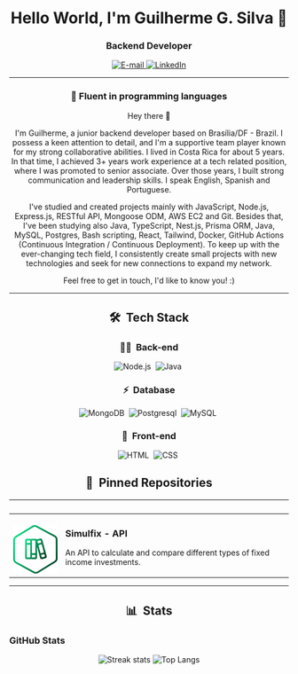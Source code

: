 <h1 align="center">
  Hello World, I'm Guilherme G. Silva 👋
</h1>

<h3 align="center">
  Backend Developer
</h3>

<div align="center">
<p>
<a href="mailto:dev.gsilv@gmail.com">
<img src="https://img.shields.io/badge/-email-020114?style=for-the-badge&amp;logo=microsoft-outlook&amp;logoColor=EBD03E&amp;color:FFF" alt="E-mail">
</a>
<a href="https://www.linkedin.com/in/devguilhermesilva/"><img src="https://img.shields.io/badge/-LinkedIn-020114?style=for-the-badge&amp;logo=linkedin&amp;logoColor=EBD03E&amp;color:FFF" alt="LinkedIn"></a>


***

### 🎯 Fluent in programming languages

Hey there 👋

I'm Guilherme, a junior backend developer based on Brasília/DF - Brazil. I possess a keen attention to detail, and I'm a supportive team player known for my strong collaborative abilities.
I lived in Costa Rica for about 5 years. In that time, I achieved 3+ years work experience at a tech related position, where I was promoted to senior associate. Over those years, I built strong communication and leadership skills. I speak English, Spanish and Portuguese.

I've studied and created projects mainly with JavaScript, Node.js, Express.js, RESTful API, Mongoose ODM, AWS EC2 and Git. Besides that, I've been studying also Java, TypeScript, Nest.js, Prisma ORM, Java, MySQL, Postgres, Bash scripting, React, Tailwind, Docker, GitHub Actions (Continuous Integration / Continuous Deployment). 
To keep up with the ever-changing tech field, I consistently create small projects with new technologies and seek for new connections to expand my network.

Feel free to get in touch, I'd like to know you! :) 

***

## 🛠 &nbsp;Tech Stack

### 👩‍💻 &nbsp;Back-end

![Node.js](https://img.shields.io/badge/Node.js-E7ECEB?style=for-the-badge&logo=node.js&logoColor=53D9A2)&nbsp;
![Java](https://img.shields.io/badge/Java-E7ECEB?style=for-the-badge&logo=openjdk&logoColor=1572B6)&nbsp;

### ⚡ &nbsp;Database 
![MongoDB](https://img.shields.io/badge/-MongoDB-E7ECEB?style=for-the-badge&logo=mongodb&logoColor=C86833)&nbsp;
![Postgresql](https://img.shields.io/badge/-Postgresql-E7ECEB?style=for-the-badge&logo=postgresql&logoColor=004D8F)&nbsp;
![MySQL](https://img.shields.io/badge/-MySQL-E7ECEB?style=for-the-badge&logo=mysql&logoColor=004D8F)&nbsp;

### 🎨 &nbsp;Front-end
![HTML](https://img.shields.io/badge/-HTML-E7ECEB?style=for-the-badge&logo=HTML5&logoColor=C86833)&nbsp;
![CSS](https://img.shields.io/badge/-CSS-E7ECEB?style=for-the-badge&logo=CSS3&logoColor=139DFF)&nbsp;


## 📌 &nbsp;Pinned Repositories

<table>
	<thead>
		<tr>
			<th colspan="2" width="2000">&nbsp;</th>
		</tr>
	</thead>
	<tbody>
		<tr>
			<td align="center" valign="top" width="80"><br />
                <a href="https://github.com/dev-gsilv/calculadora_investimentos">
                <img src="./images/documentation.png" />
                </a>
            </td>
			<td valign="top">
                <h3>Simulfix - API</h3>
                <p>An API to calculate and compare different types of fixed income investments.</p>
			</td>
		</tr>
	</tbody>
</table>

***
## 📊 &nbsp;Stats

<h3 align="left">GitHub Stats</h3>

<div align="center">
    <img alt="Streak stats" height="130em" src="https://streak-stats.demolab.com/?user=dev-gsilv&theme=dark">
	<img alt="Top Langs" height="130em" src="https://github-readme-stats-git-masterrstaa-rickstaa.vercel.app/api/top-langs/?username=dev-gsilv&line_height=10&card_width=355&layout=compact&hide_title=false&count_private=true&langs_count=4&show_icons=true&title_color=FFFFFF&hide=html,css&bg_color=151515&text_color=8B8B8B&border_radius=3&border_color=FFFFFF">

</div>
